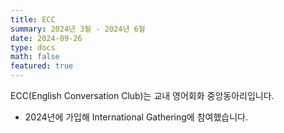 ```yaml
---
title: ECC
summary: 2024년 3월 - 2024년 6월
date: 2024-09-26
type: docs
math: false
featured: true
---
```


ECC(English Conversation Club)는 교내 영어회화 중앙동아리입니다.

- 2024년에 가입해 International Gathering에 참여했습니다.
